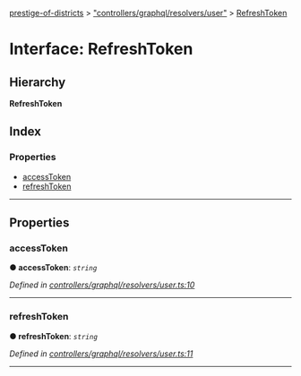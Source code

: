 [prestige-of-districts](../README.md) > ["controllers/graphql/resolvers/user"](../modules/_controllers_graphql_resolvers_user_.md) > [RefreshToken](../interfaces/_controllers_graphql_resolvers_user_.refreshtoken.md)

# Interface: RefreshToken

## Hierarchy

**RefreshToken**

## Index

### Properties

* [accessToken](_controllers_graphql_resolvers_user_.refreshtoken.md#accesstoken)
* [refreshToken](_controllers_graphql_resolvers_user_.refreshtoken.md#refreshtoken)

---

## Properties

<a id="accesstoken"></a>

###  accessToken

**● accessToken**: *`string`*

*Defined in [controllers/graphql/resolvers/user.ts:10](https://github.com/YarosJ/prestige-of-districts/blob/a1ae45e/controllers/graphql/resolvers/user.ts#L10)*

___
<a id="refreshtoken"></a>

###  refreshToken

**● refreshToken**: *`string`*

*Defined in [controllers/graphql/resolvers/user.ts:11](https://github.com/YarosJ/prestige-of-districts/blob/a1ae45e/controllers/graphql/resolvers/user.ts#L11)*

___

